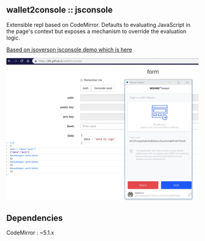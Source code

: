 wallet2console :: jsconsole
---------
Extensible repl based on CodeMirror. Defaults to evaluating JavaScript in the page's context but exposes a mechanism to override the evaluation logic.

[Based on jsoverson jsconsole demo which is here](http://jsoverson.github.io/jsconsole/)

![alt text][dataFill]

## Dependencies

CodeMirror : ~5.1.x


[dataFill]:  pics/auth.jpg "Web page screen"

